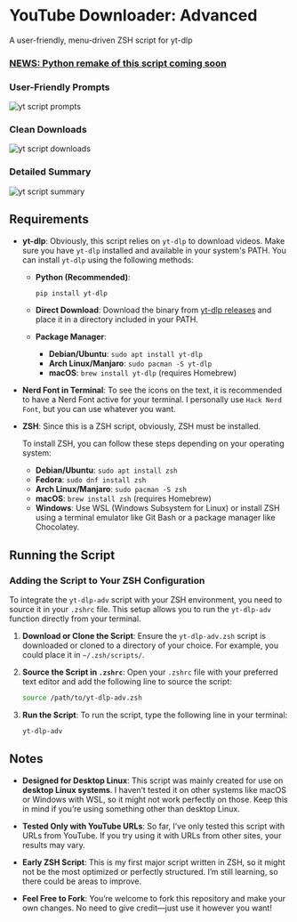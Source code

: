 # YouTube Downloader: Advanced
A user-friendly, menu-driven ZSH script for yt-dlp

### [NEWS: Python remake of this script coming soon](https://github.com/AstroLightz/yt-dlp-adv2)

### User-Friendly Prompts
![yt script prompts](https://github.com/AstroLightz/yt-dlp-adv/assets/35205155/cd4bc52f-ddd4-45bc-b911-9d1a553ea16d)

### Clean Downloads
![yt script downloads](https://github.com/AstroLightz/yt-dlp-adv/assets/35205155/0a5a58b0-9544-4388-bbaa-7ebb3354e0ff)

### Detailed Summary
![yt script summary](https://github.com/AstroLightz/yt-dlp-adv/assets/35205155/ffe52207-367b-4111-a3ac-36da93bfba36)

## Requirements
- **yt-dlp**: Obviously, this script relies on `yt-dlp` to download videos. Make sure you have `yt-dlp` installed and available in your system's PATH. You can install `yt-dlp` using the following methods:

  - **Python (Recommended)**: 
    ```bash
    pip install yt-dlp
    ```
  
  - **Direct Download**: 
    Download the binary from [yt-dlp releases](https://github.com/yt-dlp/yt-dlp/releases) and place it in a directory included in your PATH.
  
  - **Package Manager**:
    - **Debian/Ubuntu**: `sudo apt install yt-dlp`
    - **Arch Linux/Manjaro**: `sudo pacman -S yt-dlp`
    - **macOS**: `brew install yt-dlp` (requires Homebrew)

- **Nerd Font in Terminal**: To see the icons on the text, it is recommended to have a Nerd Font active for your terminal. I personally use `Hack Nerd Font`, but you can use whatever you want.

- **ZSH**: Since this is a ZSH script, obviously, ZSH must be installed.

  To install ZSH, you can follow these steps depending on your operating system:

  - **Debian/Ubuntu**: `sudo apt install zsh`
  - **Fedora**: `sudo dnf install zsh`
  - **Arch Linux/Manjaro**: `sudo pacman -S zsh`
  - **macOS**: `brew install zsh` (requires Homebrew)
  - **Windows**: Use WSL (Windows Subsystem for Linux) or install ZSH using a terminal emulator like Git Bash or a package manager like Chocolatey.

## Running the Script

### Adding the Script to Your ZSH Configuration
To integrate the `yt-dlp-adv` script with your ZSH environment, you need to source it in your `.zshrc` file. This setup allows you to run the `yt-dlp-adv` function directly from your terminal.

1. **Download or Clone the Script**:
   Ensure the `yt-dlp-adv.zsh` script is downloaded or cloned to a directory of your choice. For example, you could place it in `~/.zsh/scripts/`.

2. **Source the Script in `.zshrc`**:
   Open your `.zshrc` file with your preferred text editor and add the following line to source the script:
   ```bash
   source /path/to/yt-dlp-adv.zsh
   ```


3. **Run the Script**: To run the script, type the following line in your terminal:
   ```bash
   yt-dlp-adv
   ```

## Notes

- **Designed for Desktop Linux**: This script was mainly created for use on **desktop Linux systems**. I haven’t tested it on other systems like macOS or Windows with WSL, so it might not work perfectly on those. Keep this in mind if you’re using something other than desktop Linux.

- **Tested Only with YouTube URLs**: So far, I’ve only tested this script with URLs from YouTube. If you try using it with URLs from other sites, your results may vary. 

- **Early ZSH Script**: This is my first major script written in ZSH, so it might not be the most optimized or perfectly structured. I’m still learning, so there could be areas to improve.

- **Feel Free to Fork**: You’re welcome to fork this repository and make your own changes. No need to give credit—just use it however you want!
